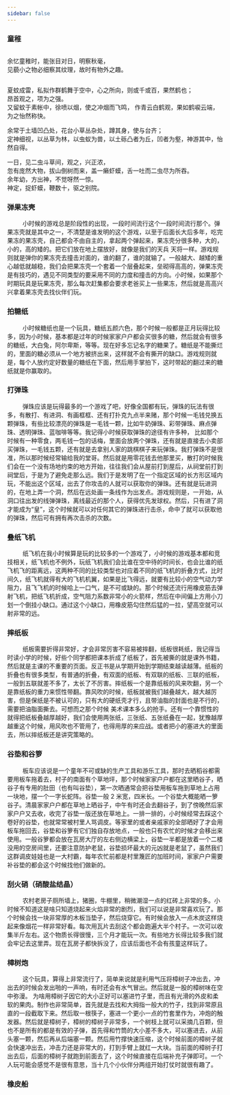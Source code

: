```yaml
---
sidebar: false
---
```


### 童稚

<img :src="$withBase('./images/self-daily/home.jpeg')">

余忆童稚时，能张目对日，明察秋毫，  
见藐小之物必细察其纹理，故时有物外之趣。

<img :src="$withBase('./images/self-daily/home1.jpeg')">

夏蚊成雷，私拟作群鹤舞于空中，心之所向，则或千或百，果然鹤也；  
昂首观之，项为之强。  
又留蚊于素帐中，徐喷以烟，使之冲烟而飞鸣，
作青云白鹤观，果如鹤唳云端，为之怡然称快。

余常于土墙凹凸处，花台小草丛杂处，蹲其身，使与台齐；  
定神细视，以丛草为林，以虫蚁为兽，以土砾凸者为丘，凹者为壑，神游其中，怡然自得。

一日，见二虫斗草间，观之，兴正浓，  
忽有庞然大物，拔山倒树而来，盖一癞虾蟆，舌一吐而二虫尽为所吞。  
余年幼，方出神，不觉呀然一惊。  
神定，捉虾蟆，鞭数十，驱之别院。

### 弹果冻壳

&emsp; &emsp;
小时候的游戏总是阶段性的出现，一段时间流行这个一段时间流行那个。弹果冻壳就是其中之一，不清楚是谁发明的这个游戏，以至于后面长大后多年，吃完果冻的果冻壳，自己都会不由自主的，拿起两个弹起来，果冻壳分很多种，大的，小的，高的矮的。把它们放在地上摆放好，就像是我们的天兵 天将一样。游戏规则就是弹你的果冻壳去撞击对面的，谁的翻了，谁的就输了。一般越大、越矮的重心越低就越稳，我们会把果冻壳一个套着一个层叠起来，垒砌得高高的，弹果冻壳是有技巧的，遇见不同类型的要采用不同的力度和撞击的方向。小时候，如果那个时期玩具是玩果冻壳，那么每次赶集都会要求老爸买上一些果冻，然后就是高高兴兴拿着果冻壳去找伙伴们玩。

### 拍糖纸

&emsp; &emsp;
小时候糖纸也是一个玩具，糖纸五颜六色，那个时候一般都是正月玩得比较多，因为小时候，基本都是过年的时候家家户户都会买很多的糖，然后就会有很多的糖纸，大白兔，阿尔卑斯，等等。现在好多忘记名字的糖果了。糖纸是不能撕烂的，里面的糖必须从一个地方被挤出来，这样就不会有撕开的缺口。游戏规则就是，每个人放约定好数量的糖纸在下面，然后用手掌拍下，这时带起的翻过来的糖纸就是你赢取的。

### 打弹珠

&emsp; &emsp;
弹珠应该是玩得最多的一个游戏了吧，好像全国都有玩，弹珠的玩法有很多，有散打、有进洞、有画框框、还有打扑克九点半来赌，那个时候一毛钱兑换五颗弹珠，有些比较漂亮的弹珠是一毛钱一颗，比如牛奶弹珠、彩带弹珠、麻点弹珠、透明弹珠、蓝咖啡等等。我记得小时候获取弹珠的途径有许多种， 比如那个时候有一种零食，两毛钱一包的话梅，里面会放两个弹珠，还有就是直接去小卖部买弹珠，一毛钱五颗，还有就是去拿别人家的跳棋棋子来玩弹珠。我打弹珠不是很准，所以那时候经常输给我的堂哥。然后就是用零花钱去他那里买，散打的时候我们会在一个没有场地约束的地方开始，往往我们会从屋前打到屋后，从祠堂前打到祠堂后，于是为了避免走那么远。我们于是发明了在一个指定区域的长方形区域内玩，不能出这个区域，出去了你攻击的人就可以获取你的弹珠。还有就是玩进洞的，在地上弄一个洞，然后在远处画一条线作为出发点。游戏规则是，一开始，从洞口往出发的线弹弹珠，离线最近的那个人，获得优先发球权。然后，只有进了洞才能成为“皇”，这个时候就可以对任何其它的弹珠进行击杀，命中了就可以获取他的弹珠，然后可有拥有再次击杀的次数。

### 叠纸飞机

&emsp; &emsp;
纸飞机在我小时候算是玩的比较多的一个游戏了，小时候的游戏基本都和竞技相关，纸飞机也不例外，玩纸飞机我们会比谁在空中待的时间长，也会比谁的纸飞机飞的距离远，这两种不同的比较类型也对应着不同的纸飞机的折叠方式，比时间久，纸飞机就得有大的飞机机翼，如果是比飞得远，就要有比较小的空气动力学阻力，且飞飞机的时候哈上一口气，是不可或缺的。那个时候还流行用橡皮筋去弹射飞机，把纸飞机折成，空气阻力系数非常小的火箭样，然后在中间偏上方用小刀划一个倒挂小缺口。通过这个小缺口，用橡皮筋勾住然后猛的一拉，望高空就可以射非常的远。

### 摔纸板

&emsp; &emsp;
纸板需要折得非常好，才会非常厉害不容易被摔翻，纸板很耗纸，我记得当时读小学的时候，好些个同学都把课本折成了纸板了，首先被撕的就是课外书籍，然后就是主课的不重要的页面。反正书是从学期开始到学期结束越读越薄。纸板的折叠也有很多类型，有普通的折叠，有双面的纸板、有双联的纸板、三联的纸板，一般到五联就差不多了，太长了不厉害。摔纸板一个是靠纸板的风来吹翻，另一个是靠纸板的重力来惯性带翻。靠风吹的时候，纸板就被我们越叠越大，越大越厉害，但是保纸是不被认可的，只有大的硬纸壳才行，且带油脂的封面也是不行的，需要把油脂面撕去。可想而之那个时候 美术课本多么的抢手。还有一个靠惯性的就得把纸板叠越厚越好，我们会使用两张纸，三张纸、五张纸叠在一起，犹豫越厚越重这个时候，用风吹也不管用了，也得用厚的来应战。或者把小的塞进大的里面去，所以摔纸板还是讲究策略的。

### 谷垫和谷箩

&emsp; &emsp;
板车应该说是一个童年不可或缺的生产工具和游乐工具，那时去晒稻谷都需要用板车拖着去，村子的南面有个草地坪，那个时候家家户户都在这里晒谷子，晒谷子有专用的肚田（也有叫谷垫），第一次晒通常会把谷垫用板车拖到草地上占用一块地，摆一个一字长蛇阵。谷垫一般 2 米宽，四米长。一个谷垫大概能晒一箩谷子。清晨家家户户都在草地上晒谷子，中午有时还会去翻谷子，到了傍晚然后家家户户又去收，收完了谷垫一版还放在草地上。一排一排的，小时候经常去踩这个卷好的谷垫，也就常常被村里人骂调皮。等家里的或者亲戚家的全部晒好了才会用板车拖回去，谷垫和谷箩有它们独自存放地点，一般也只有农忙的时候才会移出来使用。一般谷箩都会放在瓦房大厅的左右侧边横梁上，谷垫一半都是放着一个二楼没用的空房间里，还要注意防护老鼠，谷垫损坏最大的元凶就是老鼠了，虽然我们这群调皮娃娃也是一大村霸，每年农忙前都是村里篾匠的加班时间，家家户户需要补谷垫的都会这个时候找他们做新的。

### 刮火硝（硝酸盐结晶）

&emsp; &emsp;
农村老房子厕所墙上，猪圈，牛棚里，稍微潮湿一点的红砖上非常的多。小时候不知道这是啥只知道烧起来火焰非常的剧烈，我们可以说是非常喜欢玩了。那个时候会找一块非常厚的木板当垫子，然后烧穿它。有时候会放入一点木炭这样烧起来像烟花一样非常好看。每次用瓦片去刮这个都会跑遍大半个村子。一次可以收集半斤左右。这个物质长得很慢，三个月才能玩一次。有些地方长得比较多我们就会牢记去这里弄。现在瓦房子都快拆没了，应该后面也不会有孩童这样玩了。

### 樟树炮

&emsp; &emsp;
这个玩具，算得上非常流行了，简单来说就是利用气压将樟树子冲出去，冲出去的时候会发出啪的一声响，有时还会有水气冒出。然后就是一股的樟树味在空中弥漫。
为啥用樟树子因它的大小正好可以塞进竹子里，而且有光滑的外皮和柔软的果肉。制作也非常简单，首先就是去找和大拇指一般大的竹子，找到非常原且直的一段截取下来。然后取一根筷子，塞进一个更小一点的竹套里作为，冲炮的触发器。然后就是樟树子，樟树的樟树子非常多，一个树枝上就可以采摘几百颗，但也不是所有的都是有效的子弹，首先得和竹筒的大小差不多大，可以塞进去，从前头塞一颗，然后再从后端塞一颗。然后用竹撑快速压缩，这个时候前面的樟树子就会快速冲出去，冲击力还是非常大的，打到手臂上就红一大块。当前面的樟树子打出去后，后面的樟树子就跑到前面去了，这个时候直接在后端补充子弹即可。一个人玩可能会感觉不是很有意思，当十几个小伙伴分两组开始打仗时就很有趣了。

### 橡皮船
